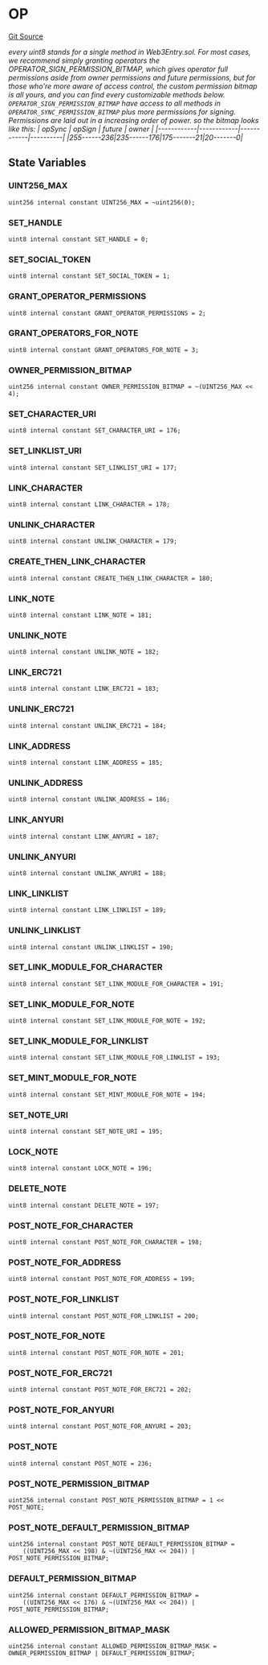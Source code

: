 # OP
[Git Source](https://github.com/Crossbell-Box/Crossbell-Contracts/blob/7fb0a111be44c9c39adc514360ef463c6a04b62a/contracts/libraries/OP.sol)

*every uint8 stands for a single method in Web3Entry.sol.
For most cases, we recommend simply granting operators the OPERATOR_SIGN_PERMISSION_BITMAP,
which gives operator full permissions aside from owner permissions and future permissions, but for
those who're more aware of access control, the custom permission bitmap is all yours,
and you can find every customizable methods below.
`OPERATOR_SIGN_PERMISSION_BITMAP` have access to all methods in `OPERATOR_SYNC_PERMISSION_BITMAP`
plus more permissions for signing.
Permissions are laid out in a increasing order of power.
so the bitmap looks like this:
|   opSync   |   opSign   |   future   |  owner   |
|------------|------------|------------|----------|
|255------236|235------176|175-------21|20-------0|*


## State Variables
### UINT256_MAX

```solidity
uint256 internal constant UINT256_MAX = ~uint256(0);
```


### SET_HANDLE

```solidity
uint8 internal constant SET_HANDLE = 0;
```


### SET_SOCIAL_TOKEN

```solidity
uint8 internal constant SET_SOCIAL_TOKEN = 1;
```


### GRANT_OPERATOR_PERMISSIONS

```solidity
uint8 internal constant GRANT_OPERATOR_PERMISSIONS = 2;
```


### GRANT_OPERATORS_FOR_NOTE

```solidity
uint8 internal constant GRANT_OPERATORS_FOR_NOTE = 3;
```


### OWNER_PERMISSION_BITMAP

```solidity
uint256 internal constant OWNER_PERMISSION_BITMAP = ~(UINT256_MAX << 4);
```


### SET_CHARACTER_URI

```solidity
uint8 internal constant SET_CHARACTER_URI = 176;
```


### SET_LINKLIST_URI

```solidity
uint8 internal constant SET_LINKLIST_URI = 177;
```


### LINK_CHARACTER

```solidity
uint8 internal constant LINK_CHARACTER = 178;
```


### UNLINK_CHARACTER

```solidity
uint8 internal constant UNLINK_CHARACTER = 179;
```


### CREATE_THEN_LINK_CHARACTER

```solidity
uint8 internal constant CREATE_THEN_LINK_CHARACTER = 180;
```


### LINK_NOTE

```solidity
uint8 internal constant LINK_NOTE = 181;
```


### UNLINK_NOTE

```solidity
uint8 internal constant UNLINK_NOTE = 182;
```


### LINK_ERC721

```solidity
uint8 internal constant LINK_ERC721 = 183;
```


### UNLINK_ERC721

```solidity
uint8 internal constant UNLINK_ERC721 = 184;
```


### LINK_ADDRESS

```solidity
uint8 internal constant LINK_ADDRESS = 185;
```


### UNLINK_ADDRESS

```solidity
uint8 internal constant UNLINK_ADDRESS = 186;
```


### LINK_ANYURI

```solidity
uint8 internal constant LINK_ANYURI = 187;
```


### UNLINK_ANYURI

```solidity
uint8 internal constant UNLINK_ANYURI = 188;
```


### LINK_LINKLIST

```solidity
uint8 internal constant LINK_LINKLIST = 189;
```


### UNLINK_LINKLIST

```solidity
uint8 internal constant UNLINK_LINKLIST = 190;
```


### SET_LINK_MODULE_FOR_CHARACTER

```solidity
uint8 internal constant SET_LINK_MODULE_FOR_CHARACTER = 191;
```


### SET_LINK_MODULE_FOR_NOTE

```solidity
uint8 internal constant SET_LINK_MODULE_FOR_NOTE = 192;
```


### SET_LINK_MODULE_FOR_LINKLIST

```solidity
uint8 internal constant SET_LINK_MODULE_FOR_LINKLIST = 193;
```


### SET_MINT_MODULE_FOR_NOTE

```solidity
uint8 internal constant SET_MINT_MODULE_FOR_NOTE = 194;
```


### SET_NOTE_URI

```solidity
uint8 internal constant SET_NOTE_URI = 195;
```


### LOCK_NOTE

```solidity
uint8 internal constant LOCK_NOTE = 196;
```


### DELETE_NOTE

```solidity
uint8 internal constant DELETE_NOTE = 197;
```


### POST_NOTE_FOR_CHARACTER

```solidity
uint8 internal constant POST_NOTE_FOR_CHARACTER = 198;
```


### POST_NOTE_FOR_ADDRESS

```solidity
uint8 internal constant POST_NOTE_FOR_ADDRESS = 199;
```


### POST_NOTE_FOR_LINKLIST

```solidity
uint8 internal constant POST_NOTE_FOR_LINKLIST = 200;
```


### POST_NOTE_FOR_NOTE

```solidity
uint8 internal constant POST_NOTE_FOR_NOTE = 201;
```


### POST_NOTE_FOR_ERC721

```solidity
uint8 internal constant POST_NOTE_FOR_ERC721 = 202;
```


### POST_NOTE_FOR_ANYURI

```solidity
uint8 internal constant POST_NOTE_FOR_ANYURI = 203;
```


### POST_NOTE

```solidity
uint8 internal constant POST_NOTE = 236;
```


### POST_NOTE_PERMISSION_BITMAP

```solidity
uint256 internal constant POST_NOTE_PERMISSION_BITMAP = 1 << POST_NOTE;
```


### POST_NOTE_DEFAULT_PERMISSION_BITMAP

```solidity
uint256 internal constant POST_NOTE_DEFAULT_PERMISSION_BITMAP =
    ((UINT256_MAX << 198) & ~(UINT256_MAX << 204)) | POST_NOTE_PERMISSION_BITMAP;
```


### DEFAULT_PERMISSION_BITMAP

```solidity
uint256 internal constant DEFAULT_PERMISSION_BITMAP =
    ((UINT256_MAX << 176) & ~(UINT256_MAX << 204)) | POST_NOTE_PERMISSION_BITMAP;
```


### ALLOWED_PERMISSION_BITMAP_MASK

```solidity
uint256 internal constant ALLOWED_PERMISSION_BITMAP_MASK = OWNER_PERMISSION_BITMAP | DEFAULT_PERMISSION_BITMAP;
```


